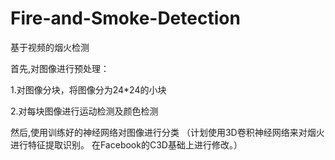 # Fire-and-Smoke-Detection
基于视频的烟火检测

首先,对图像进行预处理：

1.对图像分块，将图像分为24*24的小块

2.对每块图像进行运动检测及颜色检测

然后,使用训练好的神经网络对图像进行分类
（计划使用3D卷积神经网络来对烟火进行特征提取识别。
  在Facebook的C3D基础上进行修改。）
